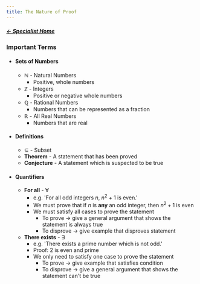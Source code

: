 ```yaml
---
title: The Nature of Proof
---
```


##### [← Specialist Home](Specialist%20Home%20-%20Year%2011)

### Important Terms
- #### Sets of Numbers
	- $\mathbb{N}$ - Natural Numbers
		- Positive, whole numbers
	- $\mathbb{Z}$ - Integers
		- Positive or negative whole numbers
	- $\mathbb{Q}$ - Rational Numbers
		- Numbers that can be represented as a fraction
	- $\mathbb{R}$ - All Real Numbers
		- Numbers that are real
- #### Definitions
	- $\subseteq$ - Subset
	- **Theorem** - A statement that has been proved
	- **Conjecture** - A statement which is suspected to be true
- #### Quantifiers
	- **For all** - $\forall$
		- e.g. 'For all odd integers $n$,  $n^2$ + $1$ is even.'
		- We must prove that if $n$ is **any** an odd integer, then $n^2 + 1$ is even 
		- We must satisfy all cases to prove the statement
			- To prove → give a general argument that shows the statement is always true
			- To disprove → give example that disproves statement
	- **There exists** - $\exists$
		- e.g. 'There exists a prime number which is not odd.'
		- Proof: 2 is even and prime
		- We only need to satisfy one case to prove the statement
			- To prove → give example that satisfies condition
			- To disprove → give a general argument that shows the statement can't be true
